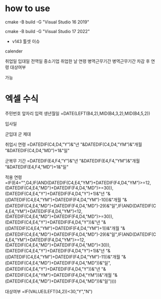 # how to use 

cmake -B build -G "Visual Studio 16 2019"


cmake -B build -G "Visual Studio 17 2022"
- v143 툴셋 이슈 


calender


취업일
입대일
전역일
중소기업 취업한 날 연령
병역근무기간
병역근무기간 차감 후 연령
대상여부


가능





# 엑셀 수식 

주민번호 앞자리 입력 생년월일 
=DATE(LEFT(B4,2),MID(B4,3,2),MID(B4,5,2))


입사일 

군입대 
군 제대 

취업시 연령 
=DATEDIF(C4,D4,"Y")&"년 "&DATEDIF(C4,D4,"YM")&"개월 "&DATEDIF(C4,D4,"MD")+1&"일"


군복무 기간 
=DATEDIF(E4,F4,"Y")&"년 "&DATEDIF(E4,F4,"YM")&"개월 "&DATEDIF(E4,F4,"MD")+1&"일"



적용 연령 
=IF(E4="",G4,IF(AND(DATEDIF(C4,E4,"YM")+DATEDIF(F4,D4,"YM")>=12,(DATEDIF(C4,E4,"MD")+DATEDIF(F4,D4,"MD")>=30)),(DATEDIF(C4,E4,"Y")+DATEDIF(F4,D4,"Y")+1)&"년 "&((DATEDIF(C4,E4,"YM")+DATEDIF(F4,D4,"YM")-10))&"개월 "&(DATEDIF(C4,E4,"MD")+DATEDIF(F4,D4,"MD")-29)&"일",IF(AND(DATEDIF(C4,E4,"YM")+DATEDIF(F4,D4,"YM")<12,(DATEDIF(C4,E4,"MD")+DATEDIF(F4,D4,"MD")>=30)),(DATEDIF(C4,E4,"Y")+DATEDIF(F4,D4,"Y"))&"년 "&((DATEDIF(C4,E4,"YM")+DATEDIF(F4,D4,"YM")+1))&"개월 "&(DATEDIF(C4,E4,"MD")+DATEDIF(F4,D4,"MD")-29)&"일",IF(AND(DATEDIF(C4,E4,"YM")+DATEDIF(F4,D4,"YM")>=12,(DATEDIF(C4,E4,"MD")+DATEDIF(F4,D4,"MD")<30)),(DATEDIF(C4,E4,"Y")+DATEDIF(F4,D4,"Y")+1)&"년 "&((DATEDIF(C4,E4,"YM")+DATEDIF(F4,D4,"YM")-11))&"개월 "&(DATEDIF(C4,E4,"MD")+DATEDIF(F4,D4,"MD"))&"일",(DATEDIF(C4,E4,"Y")+DATEDIF(F4,D4,"Y"))&"년 "&(DATEDIF(C4,E4,"YM")+DATEDIF(F4,D4,"YM"))&"개월 "&(DATEDIF(C4,E4,"MD")+DATEDIF(F4,D4,"MD"))&"일"))))


대상여부 
=IF(VALUE(LEFT(I4,2))<30,"Y","N")
